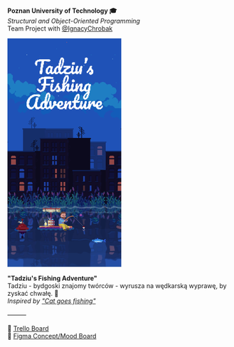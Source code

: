**Poznan University of Technology 🎓** \
*Structural and Object-Oriented Programming* \
Team Project with [@‌IgnacyChrobak](https://github.com/saladtopfive)

<!--
<img src="https://xkond3i.github.io/xKond3i/resources/logo_theme-bg.png" style="margin: 1rem 0; display: inline-block; border-radius: 100vmin; width: 4rem;">
<img src="https://avatars.githubusercontent.com/u/127973555?v=4" style="margin: 1rem 0; display: inline-block; border-radius: 100vmin; width: 4rem;">
-->

<img src="resources/promo.png" width=256>

**"Tadziu's Fishing Adventure"** \
Tadziu - bydgoski znajomy twórców - wyrusza na wędkarską wyprawę, by zyskać chwałę. 🎣 \
*Inspired by ["Cat goes fishing"](https://store.steampowered.com/app/343780/Cat_Goes_Fishing/)*

<!--
**Inspirations:**
- https://www.crazygames.com/game/fishing-io
- https://shubibubi.itch.io/cozy-fishing
- https://ansimuz.itch.io/underwater-diving
- https://digitalmoons.itch.io/pixel-town
- https://cdn.dribbble.com/users/181737/screenshots/16577007/media/0f3683331e4b39305ca76d32413cd76b.png?compress=1&resize=1000x750&vertical=top
-->

———

🎣 [Trello Board](https://trello.com/b/PKK7mM5n/psio-team-project) \
🎣 [Figma Concept/Mood Board](https://www.figma.com/file/woyPS8ISQzgJqNXyHCYecT/Tadziu's-Fishing-Adventures?type=design&node-id=0%3A1&t=YevXVrn1Su3Uy0Kf-1)
